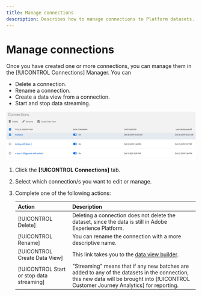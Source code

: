 ```yaml
---
title: Manage connections
description: Describes how to manage connections to Platform datasets.
---
```


# Manage connections

Once you have created one or more connections, you can manage them in the [!UICONTROL Connections] Manager. You can 

* Delete a connection.
* Rename a connection.
* Create a data view from a connection.
* Start and stop data streaming.

![Connections manager](assets/connections-manager.png)

1. Click the **[!UICONTROL Connections]** tab.

2. Select which connection/s you want to edit or manage.

3. Complete one of the following actions:

    |Action|Description|
    |---|---|
    |[!UICONTROL Delete]|Deleting a connection does not delete the dataset, since the data is still in Adobe Experience Platform.|
    |[!UICONTROL Rename]|You can rename the connection with a more descriptive name.|
    |[!UICONTROL Create Data View]|This link takes you to the [data view builder](/help/data-views/create-dataview.md).|
    |[!UICONTROL Start or stop data streaming]|"Streaming" means that if any new batches are added to any of the datasets in the connection, this new data will be brought into [!UICONTROL Customer Journey Analytics] for reporting.|


